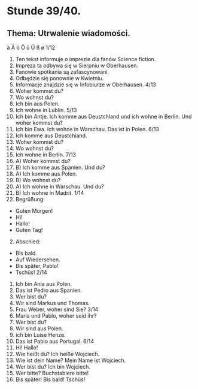 # Stunde 39/40.
## Thema: Utrwalenie wiadomości.
ä Ä ö Ö ü Ü ß ø
1/12
1. Ten tekst informuje o imprezie dla fanów Science fiction.
2. Impreza ta odbywa się w Sierpniu w Oberhausen.
3. Fanowie spotkania są zafascynowani.
4. Odbędzie się ponownie w Kwietniu.
5. Informacje znajdzie się w Infobiurze w Oberhausen.
4/13
1. Woher kommst du?
2. Wo wohnst du?
3. Ich bin aus Polen.
4. Ich wohne in Lublin.
5/13
1. Ich bin Antje. Ich komme aus Deustchland und ich wohne in Berlin. Und woher kommst du?
2. Ich bin Ewa. Ich wohne in Warschau. Das ist in Polen.
6/13
1. Ich komme aus Deustchland.
2. Woher kommst du?
3. Wo wohnst du?
4. Ich wohne in Berlin.
7/13
1. A) Woher kommst du?
2. B) Ich komme aus Spanien. Und du?
3. A) Ich komme aus Polen.
4. B) Wo wohnst du?
5. A) Ich wohne in Warschau. Und du?
6. B) Ich wohne in Madrit.
1/14
1. Begrüßung:
- Guten Morgen!
- Hi!
- Hallo!
- Guten Tag!
2. Abschied:
- Bis bald.
- Auf Wiedersehen.
- Bis später, Pablo!
- Tschüs!
2/14
1. Ich bin Ania aus Polen.
2. Das ist Pedro aus Spanien.
3. Wer bist du?
4. Wir sind Markus und Thomas.
5. Frau Weber, woher sind Sie?
3/14
1. Maria und Pablo, woher seid ihr?
2. Wer bist du?
3. Wir sind aus Polen.
4. ich bin Luise Henze.
5. Das ist Pablo aus Portugal.
6/14
1. Hi! Hallo!
2. Wie heißt du? Ich heiße Wojciech.
3. Wie ist dein Name? Mein Name ist Wojciech.
4. Wer bist du? Ich bin Wojciech.
5. Wer bitte? Buchstabiere bitte!
6. Bis später! Bis bald! Tschüs!
